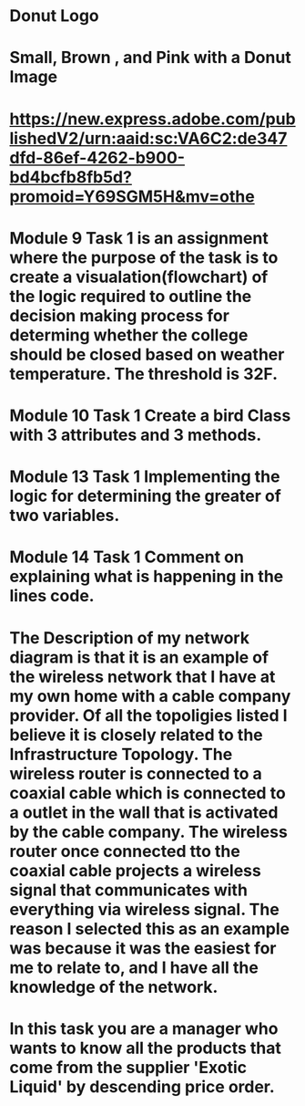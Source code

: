 # Donut Logo
# Small, Brown , and Pink with a Donut Image
# https://new.express.adobe.com/publishedV2/urn:aaid:sc:VA6C2:de347dfd-86ef-4262-b900-bd4bcfb8fb5d?promoid=Y69SGM5H&mv=othe
# Module 9 Task 1 is an assignment where the purpose of the task is to create a visualation(flowchart) of the logic required to outline the decision making process for determing whether the college should be closed based on weather temperature. The threshold is 32F. 
# Module 10 Task 1 Create a bird Class with 3 attributes and 3 methods.
# Module 13 Task 1 Implementing the logic for determining the greater of two variables.
# Module 14 Task 1 Comment on explaining what is happening in the lines code.
# The Description of my network diagram is that it is an example of the wireless network that I have at my own home with a cable company provider. Of all the topoligies listed I believe it is closely related to the Infrastructure Topology. The wireless router is connected to a coaxial cable which is connected to a outlet in the wall that is activated by the cable company. The wireless router once connected tto the coaxial cable projects a wireless signal that communicates with everything via wireless signal. The reason I selected this as an example was because it was the easiest for me to relate to, and I have all the knowledge of the network.
# In this task you are a manager who wants to know all the products that come from the supplier 'Exotic Liquid' by descending price order.
